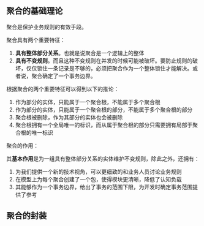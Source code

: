 ## 聚合的基础理论

聚合是保护业务规则的有效手段。

聚合具有两个重要特征：

1. **具有整体部分关系**。也就是说聚合是一个逻辑上的整体
2. **具有不变规则**。而且这种不变规则在并发的时候可能被破坏。要防止规则的破坏，仅仅锁住一条记录是不够的，必须把聚合作为一个整体锁住才能解决。或者说，聚合确定了一个事务边界。

根据聚合的两个重要特征可以得到以下的推论：

1. 作为部分的实体，只能属于一个聚合根，不能属于多个聚合根
2. 作为部分的实体，只能属于一个聚合根的部分，不能属于多个聚合根的部分
3. 聚合根被删除，作为其部分的实体也会被删除
4. 聚合根拥有一个全局唯一的标识，而从属于聚合根的部分只需要拥有局部于聚合根的唯一标识

聚合的作用：

其**基本作用**是为一组具有整体部分关系的实体维护不变规则，除此之外，还拥有：

1. 为我们提供一个新的技术视角，可以更细致的和业务人员讨论业务规则
2. 在模型上为每个聚合创建了一个包，使得模块更清晰，降低了认知负载
3. 其能够作为一个事务边界，给出了事务的范围下限，为开发时确定事务范围提供了参考





## 聚合的封装

